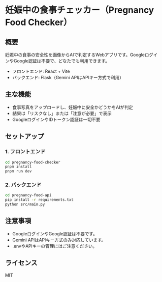# 妊娠中の食事チェッカー（Pregnancy Food Checker）

## 概要
妊娠中の食事の安全性を画像からAIで判定するWebアプリです。GoogleログインやGoogle認証は不要で、どなたでも利用できます。

- フロントエンド: React + Vite
- バックエンド: Flask（Gemini APIはAPIキー方式で利用）

## 主な機能
- 食事写真をアップロードし、妊娠中に安全かどうかをAIが判定
- 結果は「リスクなし」または「注意が必要」で表示
- GoogleログインやIDトークン認証は一切不要

## セットアップ

### 1. フロントエンド
```sh
cd pregnancy-food-checker
pnpm install
pnpm run dev
```

### 2. バックエンド
```sh
cd pregnancy-food-api
pip install -r requirements.txt
python src/main.py
```

## 注意事項
- GoogleログインやGoogle認証は不要です。
- Gemini APIはAPIキー方式のみ対応しています。
- .envやAPIキーの管理にはご注意ください。

## ライセンス
MIT
